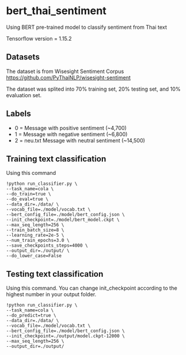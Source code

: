 # bert_thai_sentiment
Using BERT pre-trained model to classify sentiment from Thai text

Tensorflow version = 1.15.2

## Datasets
The dataset is from Wisesight Sentiment Corpus 
https://github.com/PyThaiNLP/wisesight-sentiment

The dataset was splited into 70% training set, 20% testing set, and 10% evaluation set.  

## Labels
- 0 = Message with positive sentiment (~4,700)
- 1 = Message with negative sentiment (~6,800) 
- 2 = neu.txt Message with neutral sentiment (~14,500) 

## Training text classification
Using this command
```
!python run_classifier.py \ 
--task_name=cola \ 
--do_train=true \ 
--do_eval=true \ 
--data_dir=./data/ \
--vocab_file=./model/vocab.txt \
--bert_config_file=./model/bert_config.json \
--init_checkpoint=./model/bert_model.ckpt \
--max_seq_length=256 \
--train_batch_size=8 \
--learning_rate=2e-5 \
--num_train_epochs=3.0 \
--save_checkpoints_steps=4000 \
--output_dir=./output/ \
--do_lower_case=False
```
## Testing text classification
Using this command. You can change init_checkpoint according to the highest number in your output folder.
```
!python run_classifier.py \
--task_name=cola \
--do_predict=true \
--data_dir=./data/ \
--vocab_file=./model/vocab.txt \
--bert_config_file=./model/bert_config.json \
--init_checkpoint=./output/model.ckpt-12000 \
--max_seq_length=256 \
--output_dir=./output/
```
